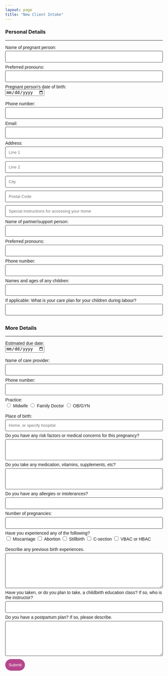 ```yaml
---
layout: page
title: "New Client Intake"
---
```


<form class="wj-contact" action="https://formspree.io/xlelpddo" method="POST">
    <h3>Personal Details</h3>
    <hr>
    <label for="ClientName">Name of pregnant person:</label>
    <input type="text" name="ClientName">
    <label for="Pronouns">Preferred pronouns:</label>
    <input type="text" name="Pronouns">
    <label for="Birthday">Pregnant person's date of birth:</label><br>
    <input type="date" name="Birthday"><br><br>
    <label for="ClientPhone">Phone number:</label>
    <input type="text" name="ClientPhone">
    <label for="Email">Email:</label>
    <input type="email" name="_replyto">
    <label for="Address">Address:</label>
    <input type="text" name="AddressLine1" placeholder="Line 1">
    <input type="text" name="AddressLine2" placeholder="Line 2">
    <input type="text" name="AddressCity" placeholder="City">
    <input type="text" name="AddressPostalCode" placeholder="Postal Code">
    <input type="text" name="AddressInstructions" placeholder="Special instructions for accessing your home">
    <label for="PartnerName">Name of partner/support person:</label>
    <input type="text" name="PartnerName">
    <label for="PartnerPronouns">Preferred pronouns:</label>
    <input type="text" name="PartnerPronouns">
    <label for="PartnerPhone">Phone number:</label>
    <input type="text" name="PartnerPhone">
    <label for="Children">Names and ages of any children:</label>
    <input type="text" name="Children">
    <label for="Childcare">If applicable: What is your care plan for your children during labour?</label>
    <input type="text" name="Childcare">
    <h3>More Details</h3>
    <hr>
    <label for="EDD">Estimated due date:</label><br>
    <input type="date" name="EDD"><br><br>
    <label for="CareProviderName">Name of care provider:</label>
    <input type="text" name="CareProviderName">
    <label for="CareProviderPhone">Phone number:</label>
    <input type="text" name="CareProviderPhone">
    <label for="CareProviderType">Practice:</label><br>
    <input type="radio" name="CareProviderType" value="Midwife">
    <label for="CareProviderType">Midwife</label>
    <input type="radio" name="CareProviderType" value="Family Doctor">
    <label for="CareProviderType">Family Doctor</label>
    <input type="radio" name="CareProviderType" value="OB/GYN">
    <label for="CareProviderType">OB/GYN</label><br><br>
    <label for="BirthPlace">Place of birth:</label>
    <input type="text" name="BirthPlace" placeholder="Home, or specify hospital">
    <label for="MedConcerns">Do you have any risk factors or medical concerns for this pregnancy?</label>
    <textarea type="text" name="MedConcerns" rows="3"></textarea>
    <label for="Meds">Do you take any medication, vitamins, supplements, etc?</label>
    <textarea type="text" name="Meds" rows="3"></textarea>  
    <label for="Allergies">Do you have any allergies or intolerances?</label>
    <input type="text" name="Allergies">
    <label for="nPregnancies">Number of pregnancies:</label>
    <input type="text" name="nPregnancies">
    <label for="Outcomes">Have you experienced any of the following?</label><br>
    <input type="checkbox" name="Outcomes" value="Miscarriage">
    <label for="Outcomes">Miscarriage</label>
    <input type="checkbox" name="Outcomes" value="Abortion">
    <label for="Outcomes">Abortion</label>
    <input type="checkbox" name="Outcomes" value="Stillbirth">
    <label for="Outcomes">Stillbirth</label>
    <input type="checkbox" name="Outcomes" value="C-section">
    <label for="Outcomes">C-section</label>
    <input type="checkbox" name="Outcomes" value="VBAC">
    <label for="Outcomes">VBAC or HBAC</label><br><br>
    <label for="BirthExperiences">Describe any previous birth experiences.</label>
    <textarea type="text" name="BirthExperiences" rows="6"></textarea>
    <label for="ChildbirthClass">Have you taken, or do you plan to take, a childbirth education class? If so, who is the instructor?</label>
    <input type="text" name="ChildbirthClass">
    <label for="PPPlan">Do you have a postpartum plan? If so, please describe.</label>
    <textarea type="text" name="PPPlan" rows="6"></textarea>
    <input type="hidden" name="_subject" value="New Client Intake">
    <input type="text" name="_gotcha" style="display:none">
    <input type="submit" value="Submit">
</form>

<style>
form.wj-contact input[type="text"], form.wj-contact input[type="email"], form.wj-contact textarea[type="text"] {
    width: 100%;
    vertical-align: middle;
    margin-top: 0.25em;
    margin-bottom: 0.5em;
    padding: 0.75em;
    font-family: "Josefin Sans", sans-serif;
    font-weight: lighter;
    border-style: solid;
    border-color: #444;
    outline-color: #B6468C;
    border-width: 1px;
    border-radius: 3px;
    transition: box-shadow .2s ease;
}

form.wj-contact input[type="submit"] {
    outline: none;
    color: white;
    background-color: #B6468C;
    border-radius: 20px;
    padding: 0.75em;
    margin: 0.25em 0 0 0;
    border: 1px solid transparent;
    height: auto;
}

label {
    font-family: "Josefin Sans", sans-serif;
    font-weight: lighter;
}
</style>
